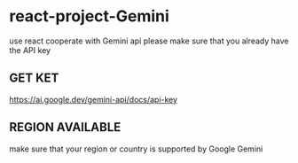 
# react-project-Gemini
use react cooperate with Gemini api
please make sure that you already have the API key 
## GET KET
https://ai.google.dev/gemini-api/docs/api-key

## REGION AVAILABLE
make sure that your region or country is supported by Google Gemini


